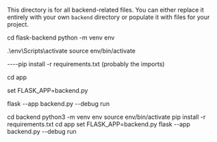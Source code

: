 This directory is for all backend-related files. You can either replace it entirely with your own `backend` directory or populate it with files for your project.


cd flask-backend
python -m venv env

.\env\Scripts\activate
source env/bin/activate

----pip install -r requirements.txt 
        (probably the imports)

cd app 

set FLASK_APP=backend.py

flask --app backend.py --debug run

cd backend
python3 -m venv env
source env/bin/activate
pip install -r requirements.txt 
cd app 
set FLASK_APP=backend.py
flask --app backend.py --debug run

